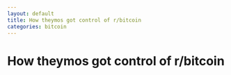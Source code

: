 ```yaml
---
layout: default
title: How theymos got control of r/bitcoin
categories: bitcoin
---
```


# How theymos got control of r/bitcoin
